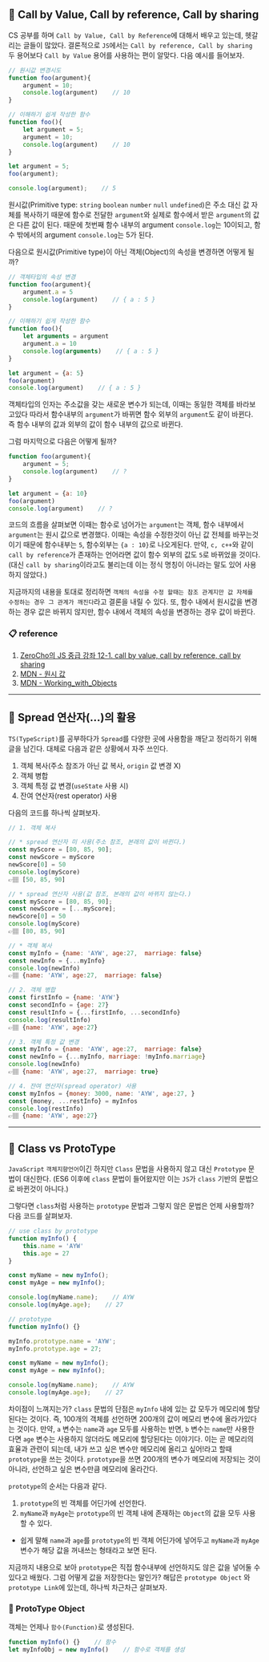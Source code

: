 ## 📍 Call by Value, Call by reference, Call by sharing

CS 공부를 하며 `Call by Value, Call by Reference`에 대해서 배우고 있는데, 헷갈리는 글들이 많았다. 결론적으로 `JS`에서는 `Call by reference, Call by sharing` 두 용어보다 `Call by Value` 용어를 사용하는 편이 알맞다. 다음 예시를 들어보자.

```javascript
// 원시값 변경시도
function foo(argument){
    argument = 10;
    console.log(argument)    // 10
}

// 이해하기 쉽게 작성한 함수
function foo(){
    let argument = 5;
    argument = 10;
    console.log(argument)    // 10
}

let argument = 5;
foo(argument);

console.log(argument);    // 5
```

원시값(Primitive type: `string` `boolean` `number` `null` `undefined`)은 주소 대신 값 자체를 복사하기 때문에 함수로 전달한 `argument`와 실제로 함수에서 받은 `argument`의 값은 다른 값이 된다. 때문에 첫번째 함수 내부의 argument `console.log`는 10이되고, 함수 밖에서의 argument `console.log`는 5가 된다. 

다음으로 원시값(Primitive type)이 아닌 객체(Object)의 속성을 변경하면 어떻게 될까?

```javascript
// 객체타입의 속성 변경
function foo(argument){
    argument.a = 5
    console.log(argument)    // { a : 5 }
}

// 이해하기 쉽게 작성한 함수
function foo(){
    let arguments = argument
    argument.a = 10
    console.log(arguments)    // { a : 5 }
}

let argument = {a: 5} 
foo(argument)
console.log(argument)    // { a : 5 }
```

객체타입의 인자는 주소값을 갖는 새로운 변수가 되는데, 이때는 동일한 객체를 바라보고있다 따라서 함수내부의 `argument`가 바뀌면 함수 외부의 `argument`도 같이 바뀐다. 즉 함수 내부의 값과 외부의 값이 함수 내부의 값으로 바뀐다.

그럼 마지막으로 다음은 어떻게 될까?

```javascript
function foo(argument){
    argument = 5;
    console.log(argument)    // ?
}

let argument = {a: 10}
foo(argument)
console.log(argument)    // ?
```

코드의 흐름을 살펴보면 이때는 함수로 넘어가는 `argument`는 객체, 함수 내부에서 `argument`는 원시 값으로 변경했다. 이때는 속성을 수정한것이 아닌 값 전체를 바꾸는것이기 때문에 함수내부는 `5`, 함수외부는 `{a : 10}`로 나오게된다. 만약, `c, c++`와 같이 `call by reference`가 존재하는 언어라면 값이 함수 외부의 값도 `5`로 바뀌었을 것이다. (대신 `call by sharing`이라고도 불리는데 이는 정식 명칭이 아니라는 말도 있어 사용하지 않았다.)

지금까지의 내용을 토대로 정리하면 `객체의 속성을 수정 할때는 참조 관계지만 값 자체를 수정하는 경우 그 관계가 깨진다`라고 결론을 내릴 수 있다. 또, 함수 내에서 원시값을 변경하는 경우 값은 바뀌지 않지만, 함수 내에서 객체의 속성을 변경하는 경우 값이 바뀐다.

### 📋 reference
1. <a href='https://www.youtube.com/watch?v=-w-oJp6OVd4&t=9s'>ZeroCho의 JS 중급 강좌 12-1. call by value, call by reference, call by sharing</a>
2. <a href='https://developer.mozilla.org/ko/docs/Glossary/Primitive'>MDN - 원시 값</a>
3. <a href='https://developer.mozilla.org/ko/docs/Web/JavaScript/Guide/Working_with_Objects'>MDN - Working_with_Objects</a>

---
## 📍 Spread 연산자(...)의 활용
`TS(TypeScript)`를 공부하다가 `Spread`를 다양한 곳에 사용함을 깨닫고 정리하기 위해 글을 남긴다. 대체로 다음과 같은 상황에서 자주 쓰인다.

1. 객체 복사(주소 참조가 아닌 값 복사, `origin` 값 변경 X)
2. 객체 병합
3. 객체 특정 값 변경(`useState` 사용 시)
4. 잔여 연산자(rest operator) 사용

다음의 코드를 하나씩 살펴보자.

```javascript
// 1. 객체 복사

// * spread 연산자 미 사용(주소 참조, 본래의 값이 바뀐다.)
const myScore = [80, 85, 90];
const newScore = myScore
newScore[0] = 50
console.log(myScore)
👉🏽 [50, 85, 90]

// * spread 연산자 사용(값 참조, 본래의 값이 바뀌지 않는다.)
const myScore = [80, 85, 90];
const newScore = [...myScore];
newScore[0] = 50
console.log(myScore)
👉🏽 [80, 85, 90]

// * 객체 복사
const myInfo = {name: 'AYW', age:27,  marriage: false}
const newInfo = {...myInfo}
console.log(newInfo)
👉🏽 {name: 'AYW', age:27,  marriage: false}

// 2. 객체 병합
const firstInfo = {name: 'AYW'}
const secondInfo = {age: 27}
const resultInfo = {...firstInfo, ...secondInfo}
console.log(resultInfo)
👉🏽 {name: 'AYW', age:27}

// 3. 객체 특정 값 변경
const myInfo = {name: 'AYW', age:27,  marriage: false}
const newInfo = {...myInfo, marriage: !myInfo.marriage}
console.log(newInfo)
👉🏽 {name: 'AYW', age:27,  marriage: true}

// 4. 잔여 연산자(spread operator) 사용
const myInfos = {money: 3000, name: 'AYW', age:27, }
const {money, ...restInfo} = myInfos
console.log(restInfo)
👉🏽 {name: 'AYW', age:27}
```

---
## 📍 Class vs ProtoType
`JavaScript` `객체지향언어`이긴 하지만 `Class` 문법을 사용하지 않고 대신 `Prototype` 문법이 대신한다. (ES6 이후에 `class` 문법이 들어왔지만 이는 `JS`가 `class` 기반의 문법으로 바뀐것이 아니다.)

그렇다면 `class`처럼 사용하는 `prototype` 문법과 그렇지 않은 문법은 언제 사용할까? 다음 코드를 살펴보자.

```javascript
// use class by prototype
function myInfo() {
    this.name = 'AYW'
    this.age = 27
}

const myName = new myInfo();
const myAge = new myInfo();

console.log(myName.name);    // AYW
console.log(myAge.age);    // 27

// prototype
function myInfo() {}

myInfo.prototype.name = 'AYW';
myInfo.prototype.age = 27;

const myName = new myInfo();
const myAge = new myInfo();

console.log(myName.name);    // AYW
console.log(myAge.age);    // 27
```

차이점이 느껴지는가? `class` 문법의 단점은 `myInfo` 내에 있는 값 모두가 메모리에 할당된다는 것이다. 즉, 100개의 객체를 선언하면 200개의 값이 메모리 변수에 올라가있다는 것이다. 만약, `a` 변수는 `name`과 `age` 모두를 사용하는 반면, `b` 변수는 `name`만 사용한다면 `age` 변수는 사용하지 않더라도 메모리에 할당된다는 이야기다. 이는 곧 메모리의 효율과 관련이 되는데, 내가 쓰고 싶은 변수만 메모리에 올리고 싶어!라고 할때 `prototype`을 쓰는 것이다. `prototype`을 쓰면 200개의 변수가 메모리에 저장되는 것이아니라, 선언하고 싶은 변수만큼 메모리에 올라간다.

`prototype`의 순서는 다음과 같다.
1. `prototype`의 빈 객체를 어딘가에 선언한다.
2. `myName`과 `myAge`는 `prototype`의 빈 객체 내에 존재하는 `Object`의 값을 모두 사용할 수 있다.
  * 쉽게 말해 `name`과 `age`를 `prototype`의 빈 객체 어딘가에 넣어두고 `myName`과 `myAge` 변수가 해당 값을 꺼내쓰는 형태라고 보면 된다.

지금까지 내용으로 보아 `prototype`은 직접 함수내부에 선언하지도 않은 값을 넣어둘 수 있다고 배웠다. 그럼 어떻게 값을 저장한다는 말인가?
해답은 `prototype Object` 와 `prototype Link`에 있는데, 하나씩 차근차근 살펴보자. 

### 📍 ProtoType Object
객체는 언제나 `함수(Function)`로 생성된다.

```javascript
function myInfo() {}    // 함수
let myInfoObj = new myInfo()    // 함수로 객체를 생성
```



